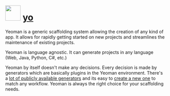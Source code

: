 ﻿# <img src="https://cdn.jsdelivr.net/gh/chocolatey/chocolatey-coreteampackages@9e732d13804ce0097f9c52c080241edc560acbf9/icons/yo.png" width="48" height="48"/> [yo](https://chocolatey.org/packages/yo)


Yeoman is a generic scaffolding system allowing the creation of any kind of app.
It allows for rapidly getting started on new projects and streamlines the maintenance of existing projects.

Yeoman is language agnostic.
It can generate projects in any language (Web, Java, Python, C#, etc.)

Yeoman by itself doesn't make any decisions.
Every decision is made by generators which are basically plugins in the Yeoman environment.
There's a [lot of publicly available generators](http://yeoman.io/generators/) and its easy to [create a new one](http://yeoman.io/authoring/) to match any workflow.
Yeoman is always the right choice for your scaffolding needs.

